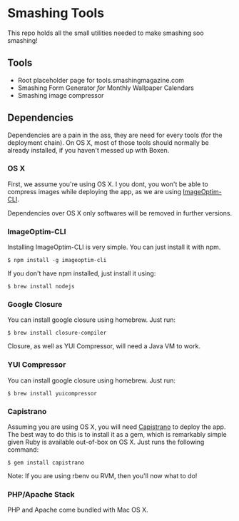 # Smashing Tools #

This repo holds all the small utilities needed to make smashing soo smashing!

## Tools ##

- Root placeholder page for tools.smashingmagazine.com
- Smashing Form Generator _for_ Monthly Wallpaper Calendars
- Smashing image compressor

## Dependencies ##

Dependencies are a pain in the ass, they are need for every tools (for the deployment chain). On OS X, most of those tools should normally be already installed, if you haven't messed up with Boxen.

### OS X ###

First, we assume you're using OS X. I you dont, you won't be able to compress images while deploying the app, as we are using [ImageOptim-CLI](https://github.com/JamieMason/ImageOptim-CLI).

Dependencies over OS X only softwares will be removed in further versions.

### ImageOptim-CLI ###

Installing ImageOptim-CLI is very simple. You can just install it with npm.

	$ npm install -g imageoptim-cli

If you don't have npm installed, just install it using:

	$ brew install nodejs

### Google Closure ###

You can install google closure using homebrew. Just run:

	$ brew install closure-compiler
	
Closure, as well as YUI Compressor, will need a Java VM to work.

### YUI Compressor ###

You can install google closure using homebrew. Just run:

	$ brew install yuicompressor

### Capistrano ###

Assuming you are using OS X, you will need [Capistrano](https://github.com/capistrano/capistrano) to deploy the app. The best way to do this is to install it as a gem, which is remarkably simple given Ruby is available out-of-box on OS X. Just runs the following command:

	$ gem install capistrano

Note: If you are using rbenv ou RVM, then you'll now what to do!

### PHP/Apache Stack ###

PHP and Apache come bundled with Mac OS X.